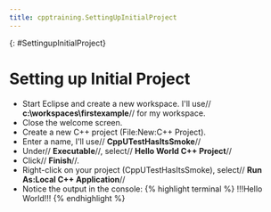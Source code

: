 ```yaml
---
title: cpptraining.SettingUpInitialProject
---
```

{: #SettingupInitialProject}
# Setting up Initial Project
* Start Eclipse and create a new workspace. I'll use// **c:\workspaces\firstexample**// for my workspace.
* Close the welcome screen.
* Create a new C++ project (File:New:C++ Project). 
* Enter a name, I'll use// **CppUTestHasItsSmoke**//
* Under// **Executable**//, select// **Hello World C++ Project**//
* Click// **Finish**//.
* Right-click on your project (CppUTestHasItsSmoke), select// **Run As:Local C++ Application**//
* Notice the output in the console:
{% highlight terminal %}
!!!Hello World!!!
{% endhighlight %}
